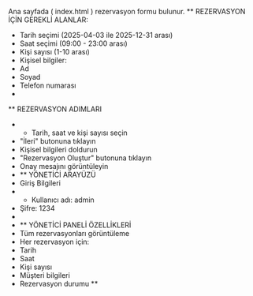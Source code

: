 Ana sayfada ( index.html ) rezervasyon formu bulunur.
** REZERVASYON İÇİN GEREKLİ ALANLAR:
- Tarih seçimi (2025-04-03 ile 2025-12-31 arası)
- Saat seçimi (09:00 - 23:00 arası)
- Kişi sayısı (1-10 arası)
- Kişisel bilgiler:
- Ad
- Soyad
- Telefon numarası
- 
** REZERVASYON ADIMLARI
- - Tarih, saat ve kişi sayısı seçin
- "İleri" butonuna tıklayın
- Kişisel bilgileri doldurun
- "Rezervasyon Oluştur" butonuna tıklayın
- Onay mesajını görüntüleyin
- 
  ** YÖNETİCİ ARAYÜZÜ
- Giriş Bilgileri
- - Kullanıcı adı: admin
- Şifre: 1234
- 
- ** YÖNETİCİ PANELİ ÖZELLİKLERİ
- Tüm rezervasyonları görüntüleme
- Her rezervasyon için:
-  Tarih
- Saat
- Kişi sayısı
- Müşteri bilgileri
- Rezervasyon durumu
**  





